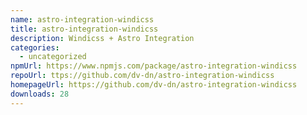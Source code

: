 ```yaml
---
name: astro-integration-windicss
title: astro-integration-windicss
description: Windicss + Astro Integration
categories:
  - uncategorized
npmUrl: https://www.npmjs.com/package/astro-integration-windicss
repoUrl: ttps://github.com/dv-dn/astro-integration-windicss
homepageUrl: https://github.com/dv-dn/astro-integration-windicss
downloads: 28
---
```

